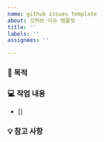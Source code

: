 ```yaml
---
name: github issues template
about: 깃허브 이슈 템플릿
title: ''
labels: ''
assignees: ''

---
```


### 🚩 목적
>
### 💻 작업 내용
- []
### 💡 참고 사항
